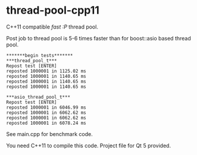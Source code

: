 thread-pool-cpp11
=================

C++11 compatible *fast :P* thread pool.

Post job to thread pool is 5-6 times faster than for boost::asio based thread pool.

    *******begin tests*******
    ***thread_pool_t***
    Repost test [ENTER]
    reposted 1000001 in 1125.02 ms
    reposted 1000001 in 1140.65 ms
    reposted 1000001 in 1140.65 ms
    reposted 1000001 in 1140.65 ms

    ***asio_thread_pool_t***
    Repost test [ENTER]
    reposted 1000001 in 6046.99 ms
    reposted 1000001 in 6062.62 ms
    reposted 1000001 in 6062.62 ms
    reposted 1000001 in 6078.24 ms

See main.cpp for benchmark code.

You need C++11 to compile this code.
Project file for Qt 5 provided.

